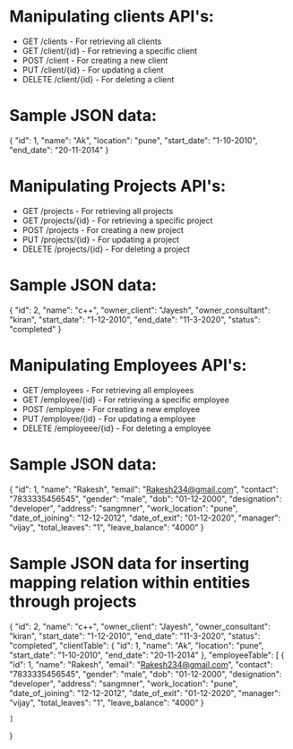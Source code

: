
# Manipulating  clients API's:

- GET /clients - For retrieving all clients
- GET /client/{id} - For retrieving a specific client
- POST /client - For creating a new client
- PUT /client/{id} - For updating a client
- DELETE /client/{id} - For deleting a client

# Sample JSON data:

{
        "id": 1,
        "name": "Ak",
        "location": "pune",
        "start_date": "1-10-2010",
        "end_date": "20-11-2014"
    }

# Manipulating Projects API's:

- GET /projects - For retrieving all projects
- GET /projects/{id} - For retrieving a specific project
- POST /projects - For creating a new project
- PUT /projects/{id} - For updating a project
- DELETE /projects/{id} - For deleting a project

# Sample JSON data:
{
    "id": 2,
    "name": "c++",
    "owner_client": "Jayesh",
    "owner_consultant": "kiran",
    "start_date": "1-12-2010",
    "end_date": "11-3-2020",
    "status": "completed"
}
 

# Manipulating Employees API's:

- GET /employees - For retrieving all employees
- GET /employee/{id} - For retrieving a specific employee
- POST /employee - For creating a new employee
- PUT /employee/{id} - For updating a employee
- DELETE /employeee/{id} - For deleting a employee

 # Sample JSON data:

{
            "id": 1,
            "name": "Rakesh",
            "email": "Rakesh234@gmail.com",
            "contact": "7833335456545",
            "gender": "male",
            "dob": "01-12-2000",
            "designation": "developer",
            "address": "sangmner",
            "work_location": "pune",
            "date_of_joining": "12-12-2012",
            "date_of_exit": "01-12-2020",
            "manager": "vijay",
            "total_leaves": "1",
            "leave_balance": "4000"
        }

# Sample JSON data for inserting mapping relation within entities through projects

{
    "id": 2,
    "name": "c++",
    "owner_client": "Jayesh",
    "owner_consultant": "kiran",
    "start_date": "1-12-2010",
    "end_date": "11-3-2020",
    "status": "completed",
    "clientTable": {
        "id": 1,
        "name": "Ak",
        "location": "pune",
        "start_date": "1-10-2010",
        "end_date": "20-11-2014"
    },
    "employeeTable": [
        {
            "id": 1,
            "name": "Rakesh",
            "email": "Rakesh234@gmail.com",
            "contact": "7833335456545",
            "gender": "male",
            "dob": "01-12-2000",
            "designation": "developer",
            "address": "sangmner",
            "work_location": "pune",
            "date_of_joining": "12-12-2012",
            "date_of_exit": "01-12-2020",
            "manager": "vijay",
            "total_leaves": "1",
            "leave_balance": "4000"
        }
        
    ]

}

